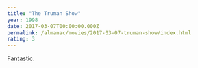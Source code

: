 ```yaml
---
title: "The Truman Show"
year: 1998
date: 2017-03-07T00:00:00.000Z
permalink: /almanac/movies/2017-03-07-truman-show/index.html
rating: 3
---
```


Fantastic.